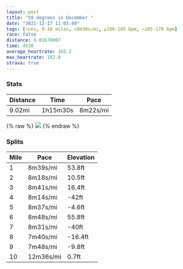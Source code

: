 ```yaml
---
layout: post
title: "59 degrees in December "
date: "2021-12-17 11:05:40"
tags: [runs, 9-10 miles, <8m30s/mi, μ180-185 bpm, →165-170 bpm]
race: false
distance: 9.01670007
time: 4530
average_heartrate: 165.2
max_heartrate: 182.0
strava: true
---
```


### Stats

| Distance | Time | Pace |
|----------|------|------|
|9.02mi|1h15m30s|8m22s/mi|

{% raw %}
<img src='https://maps.googleapis.com/maps/api/staticmap?maptype=roadmap&path=enc:cdwwFrlsbM~@gCFg@n@gAEWq@aAl@mBf@mDj@cAAa@V_@MiAr@cAc@QWJg@_@KDWk@wBgBk@}@Oy@gBaAW_@KAA]cEm@e@WCSNQ?Sm@QiAeAaA]aAeA{As@Q]i@KkDuBuBgC_CuAw@Km@]K?EXO?q@a@IWEF{@aAQPoBmAoC}AiAc@_@]s@qA}@wB[Wg@?S]s@YsAiA}@W]]MYOeAq@gBGeBF_Bh@gBQqE|AcDVeBGaBKe@s@aAoGmCgBqA_AwAYu@IwBPcB|@qDMiAmBcDaBm@mAgAcAoBaA}Bi@g@wCiA}@?g@Ng@l@i@ViBQ[OuCgDiAoCi@g@iAO{@DcBo@{AQcCw@yDsC_B}BoAkAa@WsAYkD_Cw@oBg@{CGwAF_FOk@_AeAwBgBoAo@{CcCqEmC}G}EcCy@wCJwBa@aBLuAlAc@N_BUcCoAgCwBsCeE{@s@gAG}BPiEo@y@]yAkB}@aCk@e@_@@]XUf@FbBPl@h@x@XfAEv@_@v@gATcEmDYc@{BuAk@Ka@HaAfAsBtDu@hD?dB[nAGz@Dz@l@dA`AVfAOVu@XmBn@kAf@_@fG}@h@Fn@Zv@t@bAjCf@tCTd@|@n@~An@\^l@vBb@xCt@~AbA`AdHfDfAz@t@bAv@rBfAfAjALxBMdBt@l@jBb@vBDdAJf@bAnB|@|@nBnAjBj@~A?vAWfBq@dCRr@XpBfB~@jAnAjCl@x@v@ZvD]tAd@lApAdE`HfBzAxAbBtB`Fn@fA|A|@j@HlDG`DUhALr@f@Xd@`@xAH|@b@~@jDlC|B|@vCn@~@f@tAjAhAfCrCtDNn@\d@`BtAj@Xz@BNVP`ARZN`AVXHb@C`@L`@ErANbA`@|@CXUTa@DFUh@[pDGhBf@VCLFb@xAvBh@BFOVbBj@z@E\JbA`Aa@dAJXrAl@lAv@MFLM^?JPIn@`@\rD~@|@@~BhARb@GZc@dANL`Bl@|BPtCl@`Bx@u@UUZc@bAQtAFh@EFm@a@Ci@LCe@^`Az@tCjBz@x@jAjBF^I\F`ArApH~@PxAa@PfAGf@b@z@hBfAtAd@XXTBr@Ub@`AHx@rAx@DrAcA|AQn@_@`@JREXUf@Kx@QXPa@&key=AIzaSyC1MId7bFpkLXNAaYhBSTb8jLyiSqzbDtM&size=800x800&markers=color:yellow|label:S|40.75602,-73.99642&markers=color:green|label:F|40.75608000000001,-73.99684000000005'>
{% endraw %}

### Splits

| Mile | Pace | Elevation |
|------|------|-----------|
|1|8m39s/mi|53.8ft|
|2|8m18s/mi|10.5ft|
|3|8m41s/mi|16.4ft|
|4|8m14s/mi|-42ft|
|5|8m37s/mi|-4.6ft|
|6|8m48s/mi|55.8ft|
|7|8m31s/mi|-40ft|
|8|7m40s/mi|-16.4ft|
|9|7m48s/mi|-9.8ft|
|10|12m36s/mi|0.7ft|
